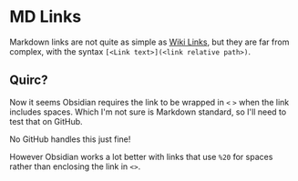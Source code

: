 # MD Links

Markdown links are not quite as simple as [Wiki Links](<Wiki Links.md>), but they are far from complex, with the syntax `[<Link text>](<link relative path>)`.

## Quirc?

Now it seems Obsidian requires the link to be wrapped in `<` `>` when the link includes spaces. Which I'm not sure is Markdown standard, so I'll need to test that on GitHub.

No GitHub handles this just fine!

However Obsidian works a lot better with links that use `%20` for spaces rather than enclosing the link in `<>`.
